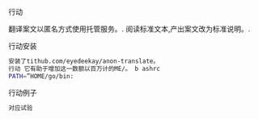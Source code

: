 行动

翻译案文以匿名方式使用托管服务。.
阅读标准文本,产出案文改为标准说明。.

行动安装

```sh
安装了tithub.com/eyedeekay/anon-translate。
行动 它有助于增加这一数额以百万计的ME/。 b ashrc
PATH=”HOME/go/bin:
```

行动例子

```sh
对应试验
```
